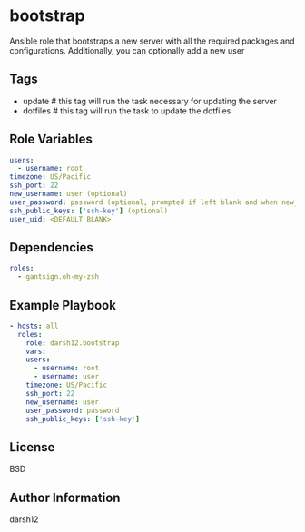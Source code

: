 bootstrap
=========

Ansible role that bootstraps a new server with all the required packages and configurations. Additionally, you can optionally add a new user

Tags
------------

- update # this tag will run the task necessary for updating the server
- dotfiles # this tag will run the task to update the dotfiles

Role Variables
--------------

```yaml
users:
  - username: root
timezone: US/Pacific
ssh_port: 22
new_username: user (optional)
user_password: password (optional, prompted if left blank and when new_username is defined)
ssh_public_keys: ['ssh-key'] (optional)
user_uid: <DEFAULT BLANK>
```

Dependencies
------------

```yaml
roles:
  - gantsign.oh-my-zsh
```

Example Playbook
----------------

```yaml
- hosts: all
  roles:
    role: darsh12.bootstrap
    vars:
    users:
      - username: root
      - username: user
    timezone: US/Pacific
    ssh_port: 22
    new_username: user
    user_password: password
    ssh_public_keys: ['ssh-key']

```

License
-------

BSD

Author Information
------------------

darsh12
